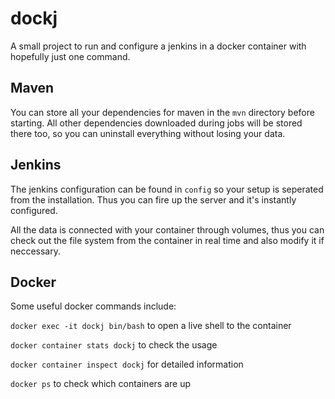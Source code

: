 # dockj
A small project to run and configure a jenkins in a docker container with hopefully just one command.

## Maven
You can store all your dependencies for maven in the `mvn` directory before starting. All other dependencies downloaded during jobs will be stored there too, so you can uninstall everything without losing your data.

## Jenkins
The jenkins configuration can be found in `config` so your setup is seperated from the installation. Thus you can fire up the server and it's instantly configured.

All the data is connected with your container through volumes, thus you can check out the file system from the container in real time and also modify it if neccessary.

## Docker
Some useful docker commands include:

`docker exec -it dockj bin/bash` to open a live shell to the container

`docker container stats dockj` to check the usage

`docker container inspect dockj` for detailed information

`docker ps` to check which containers are up
